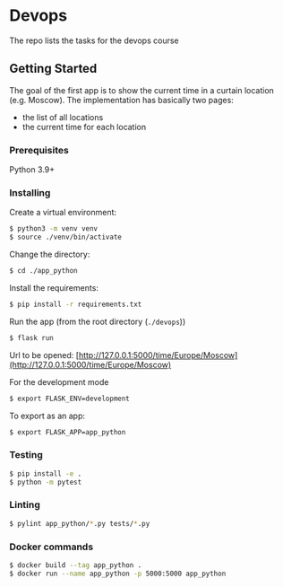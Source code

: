# Devops

The repo lists the tasks for the  devops course

## Getting Started

The goal of the first app is to show the current time in a curtain location (e.g. Moscow).
The implementation has basically two pages:
- the list of all locations
- the current time for each location


### Prerequisites

Python 3.9+

### Installing

Create a virtual environment:
```bash
$ python3 -m venv venv
$ source ./venv/bin/activate
```
Change the directory:
```bash
$ cd ./app_python
```
Install the requirements:
```bash
$ pip install -r requirements.txt
```
Run the app (from the root directory (`./devops`))
```bash
$ flask run
```

Url to be opened:
[http://127.0.0.1:5000/time/Europe/Moscow](http://127.0.0.1:5000/time/Europe/Moscow)

For the development mode
```bash
$ export FLASK_ENV=development
```
To export as an app:
```bash
$ export FLASK_APP=app_python
```
### Testing

```bash
$ pip install -e .    
$ python -m pytest
```

### Linting

```bash
$ pylint app_python/*.py tests/*.py
```

### Docker commands
```bash
$ docker build --tag app_python .
$ docker run --name app_python -p 5000:5000 app_python
```